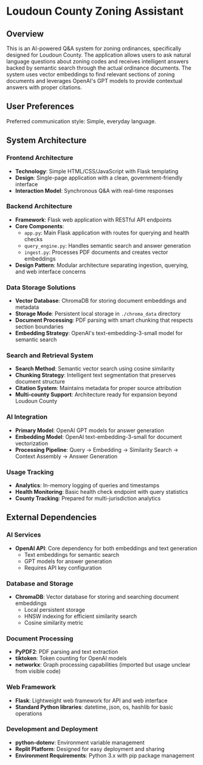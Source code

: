 # Loudoun County Zoning Assistant

## Overview

This is an AI-powered Q&A system for zoning ordinances, specifically designed for Loudoun County. The application allows users to ask natural language questions about zoning codes and receives intelligent answers backed by semantic search through the actual ordinance documents. The system uses vector embeddings to find relevant sections of zoning documents and leverages OpenAI's GPT models to provide contextual answers with proper citations.

## User Preferences

Preferred communication style: Simple, everyday language.

## System Architecture

### Frontend Architecture
- **Technology**: Simple HTML/CSS/JavaScript with Flask templating
- **Design**: Single-page application with a clean, government-friendly interface
- **Interaction Model**: Synchronous Q&A with real-time responses

### Backend Architecture
- **Framework**: Flask web application with RESTful API endpoints
- **Core Components**:
  - `app.py`: Main Flask application with routes for querying and health checks
  - `query_engine.py`: Handles semantic search and answer generation
  - `ingest.py`: Processes PDF documents and creates vector embeddings
- **Design Pattern**: Modular architecture separating ingestion, querying, and web interface concerns

### Data Storage Solutions
- **Vector Database**: ChromaDB for storing document embeddings and metadata
- **Storage Mode**: Persistent local storage in `./chroma_data` directory
- **Document Processing**: PDF parsing with smart chunking that respects section boundaries
- **Embedding Strategy**: OpenAI's text-embedding-3-small model for semantic search

### Search and Retrieval System
- **Search Method**: Semantic vector search using cosine similarity
- **Chunking Strategy**: Intelligent text segmentation that preserves document structure
- **Citation System**: Maintains metadata for proper source attribution
- **Multi-county Support**: Architecture ready for expansion beyond Loudoun County

### AI Integration
- **Primary Model**: OpenAI GPT models for answer generation
- **Embedding Model**: OpenAI text-embedding-3-small for document vectorization
- **Processing Pipeline**: Query → Embedding → Similarity Search → Context Assembly → Answer Generation

### Usage Tracking
- **Analytics**: In-memory logging of queries and timestamps
- **Health Monitoring**: Basic health check endpoint with query statistics
- **County Tracking**: Prepared for multi-jurisdiction analytics

## External Dependencies

### AI Services
- **OpenAI API**: Core dependency for both embeddings and text generation
  - Text embeddings for semantic search
  - GPT models for answer generation
  - Requires API key configuration

### Database and Storage
- **ChromaDB**: Vector database for storing and searching document embeddings
  - Local persistent storage
  - HNSW indexing for efficient similarity search
  - Cosine similarity metric

### Document Processing
- **PyPDF2**: PDF parsing and text extraction
- **tiktoken**: Token counting for OpenAI models
- **networkx**: Graph processing capabilities (imported but usage unclear from visible code)

### Web Framework
- **Flask**: Lightweight web framework for API and web interface
- **Standard Python libraries**: datetime, json, os, hashlib for basic operations

### Development and Deployment
- **python-dotenv**: Environment variable management
- **Replit Platform**: Designed for easy deployment and sharing
- **Environment Requirements**: Python 3.x with pip package management